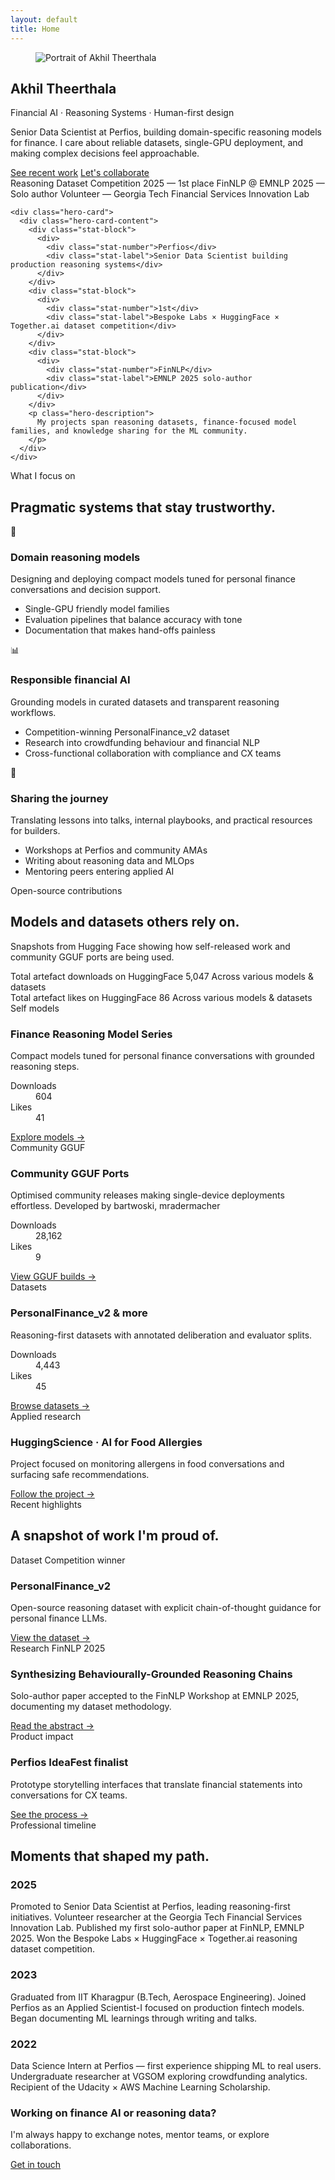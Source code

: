 ```yaml
---
layout: default
title: Home
---
```


<section class="hero">
  <div class="container hero-container">
    <div class="hero-intro">
      <div class="hero-header">
        <figure class="hero-photo">
          <img src="{{ "/profile_photo.png" | relative_url }}" alt="Portrait of Akhil Theerthala">
        </figure>
        <h1 class="hero-name">Akhil Theerthala</h1>
      </div>
      <p class="hero-eyebrow">Financial AI · Reasoning Systems · Human-first design</p>
      <p class="hero-description">
        Senior Data Scientist at Perfios, building domain-specific reasoning models for finance.
        I care about reliable datasets, single-GPU deployment, and making complex decisions feel approachable.
      </p>
      <div class="hero-actions">
        <a class="button primary" href="{{ "/projects" | relative_url }}">See recent work</a>
        <a class="button ghost" href="{{ "/contact" | relative_url }}">Let's collaborate</a>
      </div>
      <div class="pill-group">
        <span class="pill">Reasoning Dataset Competition 2025 — 1st place</span>
        <span class="pill">FinNLP @ EMNLP 2025 — Solo author</span>
        <span class="pill">Volunteer — Georgia Tech Financial Services Innovation Lab</span>
      </div>
    </div>

    <div class="hero-card">
      <div class="hero-card-content">
        <div class="stat-block">
          <div>
            <div class="stat-number">Perfios</div>
            <div class="stat-label">Senior Data Scientist building production reasoning systems</div>
          </div>
        </div>
        <div class="stat-block">
          <div>
            <div class="stat-number">1st</div>
            <div class="stat-label">Bespoke Labs × HuggingFace × Together.ai dataset competition</div>
          </div>
        </div>
        <div class="stat-block">
          <div>
            <div class="stat-number">FinNLP</div>
            <div class="stat-label">EMNLP 2025 solo-author publication</div>
          </div>
        </div>
        <p class="hero-description">
          My projects span reasoning datasets, finance-focused model families, and knowledge sharing for the ML community.
        </p>
      </div>
    </div>
  </div>
</section>

<section class="section">
  <div class="container">
    <div class="section-header">
      <span class="section-eyebrow">What I focus on</span>
      <h2 class="section-title">Pragmatic systems that stay trustworthy.</h2>
    </div>
    <div class="card-grid">
      <div class="card">
        <div class="card-icon">🤖</div>
        <h3 class="card-title">Domain reasoning models</h3>
        <p>Designing and deploying compact models tuned for personal finance conversations and decision support.</p>
        <ul class="list list-check">
          <li>Single-GPU friendly model families</li>
          <li>Evaluation pipelines that balance accuracy with tone</li>
          <li>Documentation that makes hand-offs painless</li>
        </ul>
      </div>
      <div class="card">
        <div class="card-icon">📊</div>
        <h3 class="card-title">Responsible financial AI</h3>
        <p>Grounding models in curated datasets and transparent reasoning workflows.</p>
        <ul class="list list-check">
          <li>Competition-winning PersonalFinance_v2 dataset</li>
          <li>Research into crowdfunding behaviour and financial NLP</li>
          <li>Cross-functional collaboration with compliance and CX teams</li>
        </ul>
      </div>
      <div class="card">
        <div class="card-icon">📝</div>
        <h3 class="card-title">Sharing the journey</h3>
        <p>Translating lessons into talks, internal playbooks, and practical resources for builders.</p>
        <ul class="list list-check">
          <li>Workshops at Perfios and community AMAs</li>
          <li>Writing about reasoning data and MLOps</li>
          <li>Mentoring peers entering applied AI</li>
        </ul>
      </div>
    </div>
  </div>
</section>

<section class="section section-open-source">
  <div class="container">
    <div class="section-header">
      <span class="section-eyebrow">Open-source contributions</span>
      <h2 class="section-title">Models and datasets others rely on.</h2>
      <p class="section-description">Snapshots from Hugging Face showing how self-released work and community GGUF ports are being used.</p>
    </div>
    <div class="open-source-summary">
      <div class="summary-card">
        <span class="summary-label">Total artefact downloads on HuggingFace</span>
        <span class="summary-value">5,047</span>
        <span class="summary-sub">Across various models & datasets</span>
      </div>
      <div class="summary-card">
        <span class="summary-label">Total artefact likes on HuggingFace</span>
        <span class="summary-value">86</span>
        <span class="summary-sub">Across various models & datasets</span>
      </div>
    </div>
    <div class="open-source-grid">
      <article class="card open-source-card">
        <div class="card-meta">
          <span class="tag">Self models</span>
        </div>
        <h3 class="card-title">Finance Reasoning Model Series</h3>
        <p>Compact models tuned for personal finance conversations with grounded reasoning steps.</p>
        <dl class="stat-pairs">
          <div>
            <dt>Downloads</dt>
            <dd>604</dd>
          </div>
          <div>
            <dt>Likes</dt>
            <dd>41</dd>
          </div>
        </dl>
        <a href="https://huggingface.co/akhil-theerthala" target="_blank" rel="noopener">Explore models →</a>
      </article>
      <article class="card open-source-card">
        <div class="card-meta">
          <span class="tag">Community GGUF</span>
        </div>
        <h3 class="card-title">Community GGUF Ports</h3>
        <p>Optimised community releases making single-device deployments effortless. Developed by bartwoski, mradermacher</p>
        <dl class="stat-pairs">
          <div>
            <dt>Downloads</dt>
            <dd>28,162</dd>
          </div>
          <div>
            <dt>Likes</dt>
            <dd>9</dd>
          </div>
        </dl>
        <a href="https://huggingface.co/models?author=akhil-theerthala&search=gguf" target="_blank" rel="noopener">View GGUF builds →</a>
      </article>
      <article class="card open-source-card">
        <div class="card-meta">
          <span class="tag">Datasets</span>
        </div>
        <h3 class="card-title">PersonalFinance_v2 & more</h3>
        <p>Reasoning-first datasets with annotated deliberation and evaluator splits.</p>
        <dl class="stat-pairs">
          <div>
            <dt>Downloads</dt>
            <dd>4,443</dd>
          </div>
          <div>
            <dt>Likes</dt>
            <dd>45</dd>
          </div>
        </dl>
        <a href="https://huggingface.co/datasets/akhil-theerthala" target="_blank" rel="noopener">Browse datasets →</a>
      </article>
      <article class="card open-source-card">
        <div class="card-meta">
          <span class="tag">Applied research</span>
        </div>
        <h3 class="card-title">HuggingScience · AI for Food Allergies</h3>
        <p>Project focused on monitoring allergens in food conversations and surfacing safe recommendations.</p>
        <a href="https://huggingface.co/akhil-theerthala/HuggingScience-Ai-for-food-allergies" target="_blank" rel="noopener">Follow the project →</a>
      </article>
    </div>
  </div>
</section>

<section class="section">
  <div class="container">
    <div class="section-header">
      <span class="section-eyebrow">Recent highlights</span>
      <h2 class="section-title">A snapshot of work I'm proud of.</h2>
    </div>
    <div class="card-grid">
      <div class="card">
        <div class="card-meta">
          <span class="tag">Dataset</span>
          <span class="tag">Competition winner</span>
        </div>
        <h3 class="card-title">PersonalFinance_v2</h3>
        <p>Open-source reasoning dataset with explicit chain-of-thought guidance for personal finance LLMs.</p>
        <a href="https://huggingface.co/datasets/akhil-theerthala/PersonalFinance_v2" target="_blank" rel="noopener">View the dataset →</a>
      </div>
      <div class="card">
        <div class="card-meta">
          <span class="tag">Research</span>
          <span class="tag">FinNLP 2025</span>
        </div>
        <h3 class="card-title">Synthesizing Behaviourally-Grounded Reasoning Chains</h3>
        <p>Solo-author paper accepted to the FinNLP Workshop at EMNLP 2025, documenting my dataset methodology.</p>
        <a href="{{ "/publications" | relative_url }}">Read the abstract →</a>
      </div>
      <div class="card">
        <div class="card-meta">
          <span class="tag">Product impact</span>
        </div>
        <h3 class="card-title">Perfios IdeaFest finalist</h3>
        <p>Prototype storytelling interfaces that translate financial statements into conversations for CX teams.</p>
        <a href="{{ "/projects" | relative_url }}">See the process →</a>
      </div>
    </div>
  </div>
</section>

<section class="section">
  <div class="container">
    <div class="section-header">
      <span class="section-eyebrow">Professional timeline</span>
      <h2 class="section-title">Moments that shaped my path.</h2>
    </div>
    <div class="journey">
      <div class="journey-year">
        <h3>2025</h3>
        <div class="journey-events">
          <span>Promoted to Senior Data Scientist at Perfios, leading reasoning-first initiatives.</span>
          <span>Volunteer researcher at the Georgia Tech Financial Services Innovation Lab.</span>
          <span>Published my first solo-author paper at FinNLP, EMNLP 2025.</span>
          <span>Won the Bespoke Labs × HuggingFace × Together.ai reasoning dataset competition.</span>
        </div>
      </div>
      <div class="journey-year">
        <h3>2023</h3>
        <div class="journey-events">
          <span>Graduated from IIT Kharagpur (B.Tech, Aerospace Engineering).</span>
          <span>Joined Perfios as an Applied Scientist-I focused on production fintech models.</span>
          <span>Began documenting ML learnings through writing and talks.</span>
        </div>
      </div>
      <div class="journey-year">
        <h3>2022</h3>
        <div class="journey-events">
          <span>Data Science Intern at Perfios — first experience shipping ML to real users.</span>
          <span>Undergraduate researcher at VGSOM exploring crowdfunding analytics.</span>
          <span>Recipient of the Udacity × AWS Machine Learning Scholarship.</span>
        </div>
      </div>
    </div>
  </div>
</section>

<section class="section">
  <div class="container">
    <div class="cta">
      <div class="cta-text">
        <h3>Working on finance AI or reasoning data?</h3>
        <p>I'm always happy to exchange notes, mentor teams, or explore collaborations.</p>
      </div>
      <a class="button primary" href="{{ "/contact" | relative_url }}">Get in touch</a>
    </div>
  </div>
</section>

